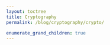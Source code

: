 ```yaml
---
layout: toctree
title: Cryptography
permalink: /blog/cryptography/crypto/

enumerate_grand_children: true
---
```

